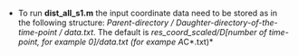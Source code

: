 * To run **dist_all_s1.m** the input coordinate data need to be stored as in the following structure: 
*Parent-directory / Daughter-directory-of-the-time-point / data.txt*.
The default is *res_coord_scaled/D[number of time-point, for example 0]/data.txt (for exampe A*C*.txt)*
